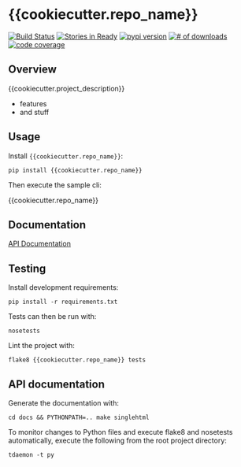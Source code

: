 # {{cookiecutter.repo_name}}

[![Build Status](https://secure.travis-ci.org/{{cookiecutter.github_username}}/{{cookiecutter.repo_name}}.png)](http://travis-ci.org/{{cookiecutter.github_username}}/{{cookiecutter.repo_name}})
[![Stories in Ready](https://badge.waffle.io/{{cookiecutter.github_username}}/{{cookiecutter.repo_name}}.png?label=ready)](https://waffle.io/{{cookiecutter.github_username}}/{{cookiecutter.repo_name}}) [![pypi version](https://badge.fury.io/py/{{cookiecutter.repo_name}}.png)](http://badge.fury.io/py/{{cookiecutter.repo_name}})
[![# of downloads](https://pypip.in/d/{{cookiecutter.repo_name}}/badge.png)](https://crate.io/packages/{{cookiecutter.repo_name}}?version=latest)
[![code coverage](https://coveralls.io/repos/{{cookiecutter.github_username}}/{{cookiecutter.repo_name}}/badge.png?branch=master)](https://coveralls.io/r/{{cookiecutter.github_username}}/{{cookiecutter.repo_name}}?branch=master)

## Overview

{{cookiecutter.project_description}}

* features
* and stuff 

## Usage

Install `{{cookiecutter.repo_name}}`:

    pip install {{cookiecutter.repo_name}}

Then execute the sample cli:

   {{cookiecutter.repo_name}}

## Documentation

[API Documentation](http://{{cookiecutter.repo_name}}.rtfd.org)

## Testing

Install development requirements:

    pip install -r requirements.txt

Tests can then be run with:

    nosetests

Lint the project with:

    flake8 {{cookiecutter.repo_name}} tests

## API documentation

Generate the documentation with:

    cd docs && PYTHONPATH=.. make singlehtml

To monitor changes to Python files and execute flake8 and nosetests
automatically, execute the following from the root project directory:

    tdaemon -t py
